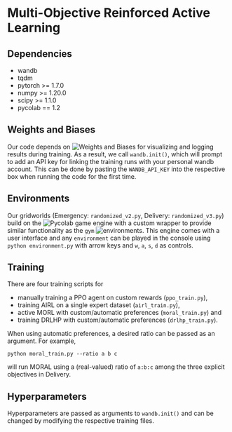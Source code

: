 # Multi-Objective Reinforced Active Learning

## Dependencies
* wandb
* tqdm
* pytorch \>= 1.7.0
* numpy \>= 1.20.0
* scipy \>= 1.1.0
* pycolab == 1.2

## Weights and Biases
Our code depends on ![Weights and Biases](https://wandb.ai/) for visualizing and logging results during training.
As a result, we call `wandb.init()`, which will prompt to add an API key for linking the training runs with your 
personal wandb account. This can be done by pasting the `WANDB_API_KEY` into the respective box when running 
the code for the first time.

## Environments
Our gridworlds (Emergency: `randomized_v2.py`, Delivery: `randomized_v3.py`) build on the ![Pycolab](https://github.com/deepmind/pycolab) game engine with a custom wrapper
to provide similar functionality as the `gym` ![environments](https://github.com/openai/gym). This engine 
comes with a user interface and any `environment` can be played in the console using `python environment.py` 
with arrow keys and `w`, `a`, `s`, `d` as controls.

## Training
There are four training scripts for

* manually training a PPO agent on custom rewards (`ppo_train.py`),
* training AIRL on a single expert dataset (`airl_train.py`),
* active MORL with custom/automatic preferences (`moral_train.py`) and
* training DRLHP with custom/automatic preferences (`drlhp_train.py`).

When using automatic preferences, a desired ratio can be passed as an argument. For example, 

  ``python moral_train.py --ratio a b c``

will run MORAL using a (real-valued) ratio of `a:b:c` among the three explicit objectives in Delivery.


## Hyperparameters
Hyperparameters are passed as arguments to `wandb.init()` and can be changed by modifying the respective training files.
